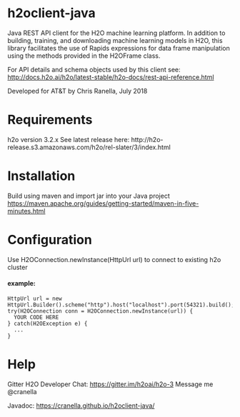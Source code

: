 # h2oclient-java
Java REST API client for the H2O machine learning platform.  In addition to building, training, and downloading machine learning models 
in H2O, this library facilitates the use of Rapids expressions for data frame manipulation using the methods provided in the H2OFrame 
class. 

For API details and schema objects used by this client see:
http://docs.h2o.ai/h2o/latest-stable/h2o-docs/rest-api-reference.html

Developed for AT&T by Chris Ranella, July 2018

# Requirements
<p> h2o version 3.2.x
See latest release here:
http://h2o-release.s3.amazonaws.com/h2o/rel-slater/3/index.html </p>

# Installation
Build using maven and import jar into your Java project
https://maven.apache.org/guides/getting-started/maven-in-five-minutes.html

# Configuration
Use H2OConnection.newInstance(HttpUrl url) to connect to existing h2o cluster

#### example:
```
HttpUrl url = new HttpUrl.Builder().scheme("http").host("localhost").port(54321).build();
try(H2OConnection conn = H2OConnection.newInstance(url)) {
  YOUR CODE HERE
} catch(H2OException e) {
  ...
}
```

# Help
Gitter H2O Developer Chat:
https://gitter.im/h2oai/h2o-3
Message me @cranella

Javadoc:
https://cranella.github.io/h2oclient-java/
